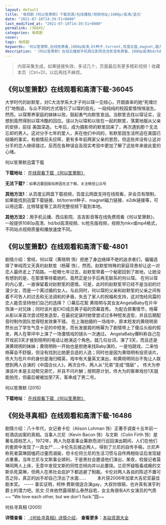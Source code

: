 ```yaml
---
layout: default
title: '电视剧《何以笙箫默》下载资源/在线播放/视频地址/1080p/高清/蓝光'
date: "2021-07-10T14:39:51+0800"
last_modified_at: "2021-07-10T14:39:51+0800"
permalink: /36045/
categories: 电视剧
cover:
tags: 电视剧
keywords: '何以笙箫默,在线免费看,1080p高清,bt种子,torrent,百度云盘,magnet,磁力链,迅雷下载资源'
description: '《何以笙箫默》在线云播放手机西瓜影院吉吉影音免费看，1080p高清bd/hd未删减完整版和tc抢先枪版，mkv/mp4格式，附带bt/torrent种子、magnet/磁力链、百度云盘、网盘资源迅雷下载链接'
---
```


>内容采集生成，如果链接失效，多试几个，页面最后有更多精彩视频！收藏本页（Ctrl+D)，以后再找不麻烦。


## 《何以笙箫默》在线观看和高清下载-36045

大学时代的赵默笙，对C大法学系大才子何以琛一见倾心，开朗直率的她&ldquo;死缠烂打”地倒追，与众不同的方式吸引了以琛的目光，一段纯纯的校园爱情悄悄滋生。然而，以琛寄养家庭的妹妹以玫，鼓起勇气向默笙宣战。当默笙去找以琛证实，没想到竟然得到以琛冷酷的回应。误以为以琛和以玫在一起的默笙，落寞地服从父亲的安排，前往 美国深造。七年后，成为摄影师的默笙回来了，再次遇到那个无法忘却的男人。这对分手七年的爱人，夹在他们中间的，有默笙因生活所迫在美国已结婚的事实，有痴情前夫应晖，更有多年前两家父亲的恩怨，但这些并没有让这对分手的恋人继续错过，反而在各种误会及现实考验中更加了解了这些年来彼此爱的心绪。<!---剧情end--->


何以笙箫默迅雷下载

**下载地址**： [在线观看下载 《何以笙箫默》](https://www.993dy.com//vod-detail-id-12978.html) 


**无法下载?**：`如果迅雷因版权原因无法下载，关注微信公众号 `

**其他方法1**：从百度云网盘下载视频，百度云网盘支持在线观看，非会员有限制，如果能找到迅雷下载链接、bt/torrent种子、magnet磁力链接、e2dk链接等，可以用迅雷、比特彗星等工具将完整视频下载到本地。

**其他方法2**：用手机云播、西瓜影院、吉吉影音等在线免费观看《何以笙箫默》，一般提供1080p高清、hd/bd高清视频、tc抢先版视频，视频为mkv或mp4格式，不同站点视频质量和播放速度不同。


## 《何以笙箫默》在线观看和高清下载-4801

剧情介绍：曾经，何以琛（黄晓明 饰）拒绝了身边络绎不绝的追求者们，偏偏选择了单纯而又天真的赵默笙（杨幂 饰），然而，赵默笙特殊的家庭背景却让这一对恋人最终走上了陌路。一眨眼七年过去，赵默笙带着一个秘密回到了故地，让她没有想到的是，在那里等待着她的，竟然正是分手后再无联系的何以琛。   在何以琛的内心里，一直保留着对赵默笙的感情，可是，此时的赵默笙早已经不是当初的烂漫少女，而是一个离过婚的女人。与此同时，何以琛的父亲和赵默笙的父亲之间有着不可告人的过去和无法调和的矛盾，失去了家人的祝福和支持，这对饱经风霜的恋人能否坚持他们自己的选择？   ◎幕后花絮   黄晓明与其女友AngelaBaby在片中饰演一对兄妹；同时该片是EXO成员黄子韬的荧幕首秀。   为配合原著情节，杨幂从影以来首次尝试短发造型，在最初定装时她曾尝试过多种短发造型，并且后期配音时制作团队觉得短发效果不错。   在上海拍摄的一场戏中，原本短发的黄晓明突然长出了学生气息十足的中短发，而长发披肩的杨幂为了剧情带上了傻瓜头般的假发，两人在草坪中上演了一场激情戏的镜头一次通过。   AngelaBaby爆料称自己在开戏前3天才接到晓明的电话让她演这个角色，就几句台词，演了3天，而且还是演黄晓明的妹妹；黄晓明称一开始也是拒绝来找Baby演的，一是怕跳戏，二来怕杨幂会不舒服，但没有找到比她更合适的人选；同时也是因为黄晓明有投资该片。   佟大为在片中的身份是海归精英，戏中有大量英文演出，和黄晓明同台不免让人联想到两人合演的《中国合伙人》，再次合作，两人从“兄弟”变成“情敌” 。   佟大为参演该片本是主动帮兄弟忙，并且不问片酬；按照原计划，佟大为的客串戏份1天就能拍完，但最后被被加至7天，客串成了男二号。


何以笙箫默 (2015)

**下载地址**： [在线观看下载 《何以笙箫默》](https://www.btbtdy.me/btdy/dy451.html) 


## 《何处寻真相》在线观看和高清下载-16486

剧情介绍：八十年代，女记者卡伦（Alison Lohman 饰）正著手调查十五年前一桩酒店凶案的真相。当事人兰尼（Kevin Bacon 饰）与文斯（Colin Firth 饰）是著名搭档艺人，1972年，两人为慈善事业筹款而进行巡回演出期间，人们在他们的套房中发现了一具女尸……卡伦先后接近两人，得到了兰尼的自传手稿，兰尼声称死者莫琳因嗑药过量而溺毙，但卡伦将兰尼的生活习惯与自传两相佐证后发现疑点重重。当年兰尼与文斯事业顺利，于是黑社会邀请他们演出，某夜，校报记者莫琳同两人上床，无意中发现文斯的同性恋倾向并以此要挟。兰尼怀疑吸毒成瘾的文斯杀死莫琳，但两人在黑社会庇护下都逃避了制裁。卡伦对两人各自的陈述不置可否之际，真正的凶手却自己浮出了水面……   　　本片获2006年加拿大吉尼奖最佳剧本奖。 ----- 事实证明，柯林·费斯很适合演gay，大叔你很萌，也许真有演亨利爵士的潜力吧。凯文·贝肯依然露得那么泰然自若，女主角很有A片女演员的气质~~ “We love each other, but we don't fuck.”囧~~


何处寻真相 (2005)

**详情查看**： [《何处寻真相》详情介绍](/movie/16486/)， **查看更多**：[本站资源大全](/movie/t/all/)

